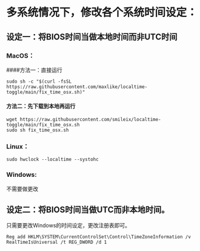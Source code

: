 # 多系统情况下，修改各个系统时间设定：

## 设定一：将BIOS时间当做本地时间而非UTC时间
### MacOS：
####方法一：直接运行
```
sudo sh -c "$(curl -fsSL https://raw.githubusercontent.com/maxlike/localtime-toggle/main/fix_time_osx.sh)"
```
#### 方法二：先下载到本地再运行
```
wget https://raw.githubusercontent.com/smileix/localtime-toggle/main/fix_time_osx.sh
sudo sh fix_time_osx.sh
```
### Linux：
```
sudo hwclock --localtime --systohc
```
### Windows:
不需要做更改

## 设定二：将BIOS时间当做UTC而非本地时间。
只需要更改Windows的时间设定，更改注册表即可。
```
Reg add HKLM\SYSTEM\CurrentControlSet\Control\TimeZoneInformation /v RealTimeIsUniversal /t REG_DWORD /d 1
```
